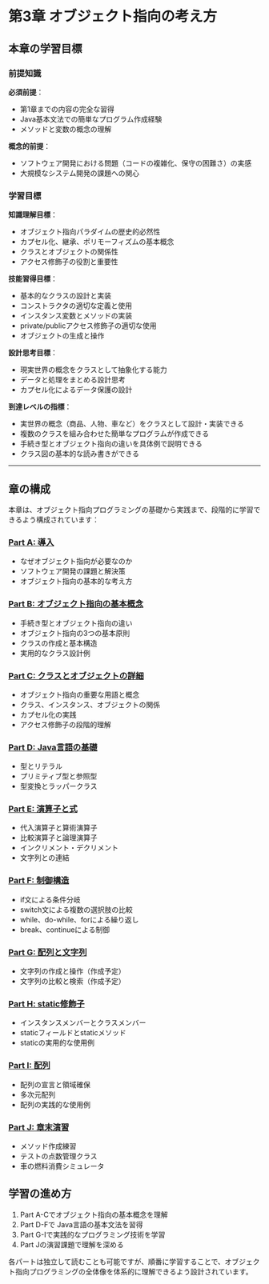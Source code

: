 # 第3章 オブジェクト指向の考え方

## 本章の学習目標

### 前提知識
**必須前提**：
- 第1章までの内容の完全な習得
- Java基本文法での簡単なプログラム作成経験
- メソッドと変数の概念の理解

**概念的前提**：
- ソフトウェア開発における問題（コードの複雑化、保守の困難さ）の実感
- 大規模なシステム開発の課題への関心

### 学習目標
**知識理解目標**：
- オブジェクト指向パラダイムの歴史的必然性
- カプセル化、継承、ポリモーフィズムの基本概念
- クラスとオブジェクトの関係性
- アクセス修飾子の役割と重要性

**技能習得目標**：
- 基本的なクラスの設計と実装
- コンストラクタの適切な定義と使用
- インスタンス変数とメソッドの実装
- private/publicアクセス修飾子の適切な使用
- オブジェクトの生成と操作

**設計思考目標**：
- 現実世界の概念をクラスとして抽象化する能力
- データと処理をまとめる設計思考
- カプセル化によるデータ保護の設計

**到達レベルの指標**：
- 実世界の概念（商品、人物、車など）をクラスとして設計・実装できる
- 複数のクラスを組み合わせた簡単なプログラムが作成できる
- 手続き型とオブジェクト指向の違いを具体例で説明できる
- クラス図の基本的な読み書きができる

---

## 章の構成

本章は、オブジェクト指向プログラミングの基礎から実践まで、段階的に学習できるよう構成されています：

### [Part A: 導入](chapter03a-oop-introduction.md)
- なぜオブジェクト指向が必要なのか
- ソフトウェア開発の課題と解決策
- オブジェクト指向の基本的な考え方

### [Part B: オブジェクト指向の基本概念](chapter03b-oop-concepts.md)
- 手続き型とオブジェクト指向の違い
- オブジェクト指向の3つの基本原則
- クラスの作成と基本構造
- 実用的なクラス設計例

### [Part C: クラスとオブジェクトの詳細](chapter03c-classes-and-objects.md)
- オブジェクト指向の重要な用語と概念
- クラス、インスタンス、オブジェクトの関係
- カプセル化の実践
- アクセス修飾子の段階的理解

### [Part D: Java言語の基礎](chapter03d-java-basics.md)
- 型とリテラル
- プリミティブ型と参照型
- 型変換とラッパークラス

### [Part E: 演算子と式](chapter03e-operators.md)
- 代入演算子と算術演算子
- 比較演算子と論理演算子
- インクリメント・デクリメント
- 文字列との連結

### [Part F: 制御構造](chapter03f-control-structures.md)
- if文による条件分岐
- switch文による複数の選択肢の比較
- while、do-while、forによる繰り返し
- break、continueによる制御

### [Part G: 配列と文字列](chapter03g-arrays-strings.md)
- 文字列の作成と操作（作成予定）
- 文字列の比較と検索（作成予定）

### [Part H: static修飾子](chapter03h-static-modifier.md)
- インスタンスメンバーとクラスメンバー
- staticフィールドとstaticメソッド
- staticの実用的な使用例

### [Part I: 配列](chapter03i-arrays.md)
- 配列の宣言と領域確保
- 多次元配列
- 配列の実践的な使用例

### [Part J: 章末演習](chapter03j-exercises.md)
- メソッド作成練習
- テストの点数管理クラス
- 車の燃料消費シミュレータ

## 学習の進め方

1. Part A-Cでオブジェクト指向の基本概念を理解
2. Part D-Fで Java言語の基本文法を習得
3. Part G-Iで実践的なプログラミング技術を学習
4. Part Jの演習課題で理解を深める

各パートは独立して読むことも可能ですが、順番に学習することで、オブジェクト指向プログラミングの全体像を体系的に理解できるよう設計されています。